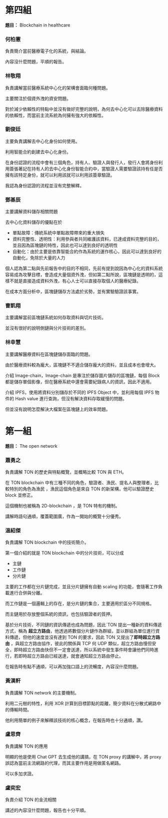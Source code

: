 
# 第四組

**題目：**  Blockchain in healthcare

### 何柏憲
負責簡介當前醫療電子化的系統，與結論。

內容沒什麼問題，平順的報告。


### 林敬翔
負責講解當前醫療系統中心化的架構會面臨何種問題。

主要關注於個資外洩的資安問題。

對於減少依賴性的特點中並沒有做好完整的說明，為何去中心化可以去除醫療資料的依賴性，而當前主流系統為何擁有強大的依賴性。

### 劉俊廷
主要負責講解去中心化身份如何使用。

利用智能合約創建去中心化身份。

在身份認證的流程中會有三個角色，持有人、驗證人與發行人，發行人會將身份利用簽張著記在持有人的去中心化身份智能合約中，當驗證人需要驗證該持有任是否擁有該特定身份，就可以利用該就可以利用該簽章驗證。

我認為身份認證的流程並沒有完整解釋。

### 鄧基辰
主要講解資料儲存相關問題

去中心化資料儲存的優點在於
- 單點故障：傳統系統中單點故障帶來的重大損失
- 資料完整性、透明性：利用參與者共同維護該資料，已達成資料完整的目的，並且因為區塊鏈的特性，因此也可以達到良好的透明性
- 自動化：由於主要是依靠智能合約作為系統的運作核心，因此可以達到良好的自動化，免除於大量的人力

個人認為第二點與先前報告中的目的不相同，先前有提到說因為中心化的資料系統容易成為攻擊目標，會造成大量個資外洩，但如第二點所說，區塊鏈是透明的，這樣不就是直接造成資料外洩，有心人士可以直接存取個人的醫療紀錄。

在成本方面分析中，區塊鏈儲存方法處於劣勢，並有實驗驗證該事實。

### 曹凱翔

主要講解當前區塊鏈系統如何存取資料與切片技術。

並沒有很好的說明側鏈與分片技術的差別。

### 林幸慧

主要講解醫療資料在區塊鏈儲存面臨的問題。

由於醫療資料較為龐大，區塊鏈不不適合儲存龐大的資料，並且成本也會增大。

介紹 Image-chain，Image-chain 是專注於儲存圖片儲存的區塊鏈，每個 Block 都是儲存單個影像，但在醫療系統中還會需要紀錄病人的資訊，因此不適用。

介紹 IPFS，使用將資料分別儲存於不同的 IPFS Object 中，並利用每個 IPFS 物件的 Hash value 進行查詢，但沒有解決資料存取緩慢的問題。

但並沒有說明怎麼解決大檔案在區塊鏈上的效率問題。



# 第一組
**題目：** The open network

### 蕭勇之
負責講解 TON 的歷史與特點概覽，並概略比較 TON 與 ETH。

在 TON blockchain 中有三種不同的角色，驗證者、漁民、提名人與整理者，比較特別的角色為漁民
，漁民這個角色是來自 TON 的新架構，他可以驗證歷史 block 並修正。

這個機制也被稱為 2D-blockchain ，是 TON 特有的機制。

講解時語句通順，覆蓋範圍廣，作為一開始的概覽十分優秀。

### 溫紹傑
負責講解 TON blockchain 中的技術簡介。

第一個介紹的就是 TON blockchain 中的分片技術，可以分成
- 主鏈
- 工作鏈
- 分片鏈

主要的工作都在分片鏈完成，並且分片鏈擁有自動 scaling 的功能，會隨著工作負載進行合併與分離。

而工作鏈是一個邏輯上的存在，是分片鏈的集合，主要適用於區分不同規格。

而主鏈用於存放整個系統的資訊，也包括驗證者的質押。

基於分片技術，不同鏈的資訊傳遞也成為問題，因此ˋTON 提出一種新的資料傳遞方式，稱為 **超立方路由**，他透過將數個分片鏈作為群組，並以群組為單位進行資料傳遞，但他的速度並沒有達到 TON 的要求，因此 TON 又提出了**即時超立方路由** ，與超立方路由協作，彼此的關係與 TCP 何 UDP 類似，超立方路由慢但安全，即時超立方路由快但不一定會送達，所以系統中發生事件時會讓他們同時進行，若即時超立方路由已經送達，就會通知超立方路由停止。

在報告時有點不通順，可以再加強口語上的流暢度，內容沒什麼問題。

### 黃漢軒

負責講解 TON network 的主要機制。

利用二元樹的特性，利用 XOR 計算到目標節點的距離，簡少資料在分散式網路中的傳輸時間。

他利用簡單的例子來解釋該技術的核心概念，在報告時也十分通順，讚。

### 盧思齊
負責講解 TON 的應用

明顯的他是使用 Chat GPT 去生成他的講搞，在 TON proxy 的講解中，將 proxy 誤認為當前主流網路的代理，而其主要作用是用做匿名網路。

可以多加求證。

### 盧奕宏

負責介紹 TON 的金流相關

講述的內容沒什麼問題，報告也十分平順。
